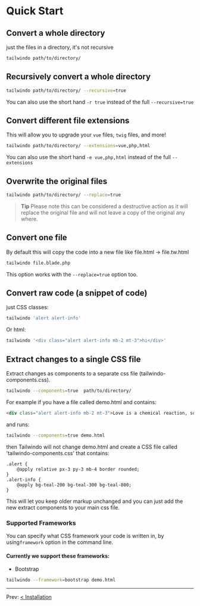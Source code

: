 # Quick Start

## Convert a whole directory

just the files in a directory, it's not recursive

```bash
tailwindo path/to/directory/
```

## Recursively convert a whole directory

```bash
tailwindo path/to/directory/ --recursive=true
```

You can also use the short hand `-r true` instead of the full `--recursive=true`

## Convert different file extensions

This will allow you to upgrade your `vue` files, `twig` files, and more!

```bash
tailwindo path/to/directory/ --extensions=vue,php,html
```

You can also use the short hand `-e vue,php,html` instead of the full `--extensions`

## Overwrite the original files

```bash
tailwindo path/to/directory/ --replace=true
```

> **Tip** Please note this can be considered a destructive action as it will replace the original file and will not leave a copy of the original any where.

## Convert one file

By default this will copy the code into a new file like file.html -> file.tw.html

```bash
tailwindo file.blade.php
```

This option works with the `--replace=true` option too.

## Convert raw code (a snippet of code)

just CSS classes:

```bash
tailwindo 'alert alert-info'
```

Or html:

```bash
tailwindo '<div class="alert alert-info mb-2 mt-3">hi</div>'
```

## Extract changes to a single CSS file

Extract changes as components to a separate css file (tailwindo-components.css).

```bash
tailwindo --components=true  path/to/directory/
```

For example if you have a file called demo.html and contains:

```html
<div class="alert alert-info mb-2 mt-3">Love is a chemical reaction, soul has nothing to do with it.</div>
```

and runs:

```bash
tailwindo --components=true demo.html
```

then Tailwindo will not change demo.html and create a CSS file called 'tailwindo-components.css' that contains:

```
.alert {
	@apply relative px-3 py-3 mb-4 border rounded;
}
.alert-info {
	@apply bg-teal-200 bg-teal-300 bg-teal-800;
}
```

This will let you keep older markup unchanged and you can just add the new extract components to your main css file.

### Supported Frameworks

You can specify what CSS framework your code is written in, by using`framework` option in the command line.

#### Currently we support these frameworks:

-   Bootstrap

```bash
tailwindo --framework=bootstrap demo.html
```

---

<p align="left">
  Prev:  <a href="2_installation.md">< Installation</a> 
</p>
